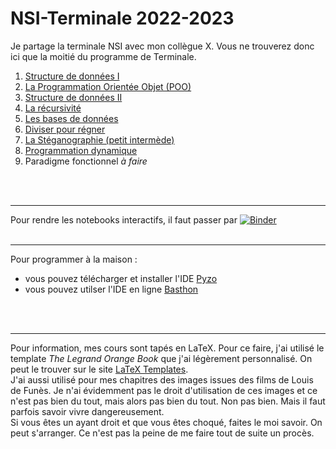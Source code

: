 # NSI-Terminale     2022-2023

Je partage la terminale NSI avec mon collègue X. Vous ne trouverez donc ici que la moitié du programme de Terminale.



1. [Structure de données I](https://github.com/NaturelEtChaud/NSI-Terminale/tree/main/1%20Structure%20de%20donn%C3%A9es%20I)
2. [La Programmation Orientée Objet (POO)](https://github.com/NaturelEtChaud/NSI-Terminale/tree/main/2%20POO)
3. [Structure de données II](https://github.com/NaturelEtChaud/NSI-Terminale/tree/main/3%20Strustures%20de%20donn%C3%A9es%20II)
4. [La récursivité](https://github.com/NaturelEtChaud/NSI-Terminale/tree/main/4%20R%C3%A9cursivit%C3%A9)
5. [Les bases de données](https://github.com/NaturelEtChaud/NSI-Terminale/tree/main/5%20Base%20de%20donn%C3%A9es)
6. [Diviser pour régner](https://github.com/NaturelEtChaud/NSI-Terminale/tree/main/6%20Diviser%20pour%20r%C3%A9gner)
7. [La Stéganographie (petit intermède)](https://github.com/NaturelEtChaud/NSI-Terminale/tree/main/7%20%20La%20st%C3%A9ganographie)
8. [Programmation dynamique](https://github.com/NaturelEtChaud/NSI-Terminale/tree/main/8%20Programmation%20dynamique)
9. Paradigme fonctionnel *à faire*

<br>
<br>

---

Pour rendre les notebooks interactifs, il faut passer par [![Binder](https://mybinder.org/badge_logo.svg)](https://mybinder.org/v2/gh/lebonprof/NSI-Terminale/HEAD)
<br>
<br>

---


Pour programmer à la maison :

* vous pouvez télécharger et installer l'IDE [Pyzo](https://pyzo.org/start.html)
* vous pouvez utilser l'IDE en ligne [Basthon](https://console.basthon.fr/)
<br>
<br>

---
Pour information, mes cours sont tapés en LaTeX. Pour ce faire, j'ai utilisé le template *The Legrand Orange Book* que j'ai légèrement personnalisé. On peut le trouver sur le site [LaTeX Templates](https://www.latextemplates.com/template/legrand-orange-book). <br />
J'ai aussi utilisé pour mes chapitres des images issues des films de Louis de Funès. Je n'ai évidemment pas le droit d'utilisation de ces images et ce n'est pas bien du tout, mais alors pas bien du tout. Non pas bien. Mais il faut parfois savoir vivre dangereusement. <br />
Si vous êtes un ayant droit et que vous êtes choqué, faites le moi savoir. On peut s'arranger. Ce n'est pas la peine de me faire tout de suite un procès.
